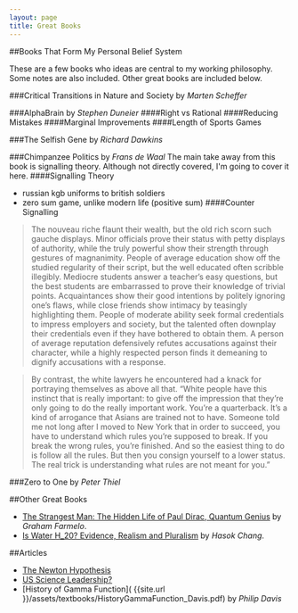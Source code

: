 ```yaml
---
layout: page
title: Great Books
---
```

##Books That Form My Personal Belief System

These are a few books who ideas are central to my working philosophy. Some notes are also included. Other great books are included below.

###Critical Transitions in Nature and Society by *Marten Scheffer*

###AlphaBrain by *Stephen Duneier*
####Right vs Rational
####Reducing Mistakes
####Marginal Improvements
####Length of Sports Games

###The Selfish Gene by *Richard Dawkins*


###Chimpanzee Politics by *Frans de Waal*
The main take away from this book is signalling theory. Although not directly covered, I'm going to cover it here.
####Signalling Theory
- russian kgb uniforms to british soldiers
- zero sum game, unlike modern life (positive sum)
####Counter Signalling
>The nouveau riche flaunt their wealth, but the old rich scorn such gauche displays. Minor officials prove their status with petty displays of authority, while the truly powerful show their strength through gestures of magnanimity. People of average education show off the studied regularity of their script, but the well educated often scribble illegibly. Mediocre students answer a teacher’s easy questions, but the best students are embarrassed to prove their knowledge of trivial points. Acquaintances show their good intentions by politely ignoring one’s flaws, while close friends show intimacy by teasingly highlighting them. People of moderate ability seek formal credentials to impress employers and society, but the talented often downplay their credentials even if they have bothered to obtain them. A person of average reputation defensively refutes accusations against their character, while a highly respected person finds it demeaning to dignify accusations with a response.

>By contrast, the white lawyers he encountered had a knack for portraying themselves as above all that. “White people have this instinct that is really important: to give off the impression that they’re only going to do the really important work. You’re a quarterback. It’s a kind of arrogance that Asians are trained not to have. Someone told me not long after I moved to New York that in order to succeed, you have to understand which rules you’re supposed to break. If you break the wrong rules, you’re finished. And so the easiest thing to do is follow all the rules. But then you consign yourself to a lower status. The real trick is understanding what rules are not meant for you.”

###Zero to One</h3> by *Peter Thiel*


##Other Great Books
- [The Strangest Man: The Hidden Life of Paul Dirac, Quantum Genius](https://www.goodreads.com/book/show/6629359-the-strangest-man) by *Graham Farmelo*.
- [Is Water H_20? Evidence, Realism and Pluralism](https://www.goodreads.com/book/show/14732461-is-water-h2o) by *Hasok Chang*.

##Articles
- [The Newton Hypothesis](https://nintil.com/newton-hypothesis)
- [US Science Leadership?](https://nintil.com/us-science-leadership)
- [History of Gamma Function]( {{site.url }}/assets/textbooks/HistoryGammaFunction_Davis.pdf) by *Philip Davis*
